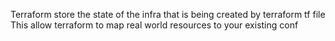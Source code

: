 Terraform store the state of the infra that is being created by terraform tf file
This allow terraform to map real world resources  to your existing conf

